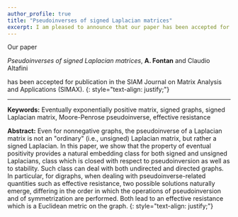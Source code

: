 ```yaml
---
author_profile: true
title: "Pseudoinverses of signed Laplacian matrices"
excerpt: I am pleased to announce that our paper has been accepted for publication in the SIAM Journal on Matrix Analysis and Applications..
---
```


Our paper

*Pseudoinverses of signed Laplacian matrices*, **A. Fontan** and Claudio Altafini

has been accepted for publication in the SIAM Journal on Matrix Analysis and Applications (SIMAX).
{: style="text-align: justify;"}

<!-- It is now available under the ["Early Access" area](https://ieeexplore.ieee.org/document/9965602) on IEEE Xplore. -->

---
**Keywords:** Eventually exponentially positive matrix, signed graphs, signed Laplacian matrix, Moore-Penrose pseudoinverse, effective resistance

**Abstract:**
Even for nonnegative graphs, the pseudoinverse of a Laplacian matrix is not an "ordinary" (i.e., unsigned) Laplacian matrix, but rather a signed Laplacian.
In this paper, we show that the property of eventual positivity provides a natural embedding class for both signed and unsigned Laplacians, 
class which is closed with respect to pseudoinversion as well as to stability. 
Such class can deal with both undirected and directed graphs. In particular, for digraphs, when dealing with pseudoinverse-related quantities 
such as effective resistance, two possible solutions naturally emerge, differing in the order in which the operations of pseudoinversion 
and of symmetrization are performed. Both lead to an effective resistance which is a Euclidean metric on the graph.
{: style="text-align: justify;"}
